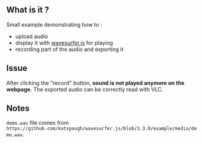 ## What is it ?

Small example demonstrating how to :
- upload audio
- display it with [wavesurfer.js](https://github.com/katspaugh/wavesurfer.js) for playing
- recording part of the audio and exporting it

## Issue

After clicking the "record" button, **sound is not played anymore on the webpage**. The exported audio can be correctly read with VLC.

## Notes

`demo.wav` file comes from `https://github.com/katspaugh/wavesurfer.js/blob/3.3.0/example/media/demo.wav`.